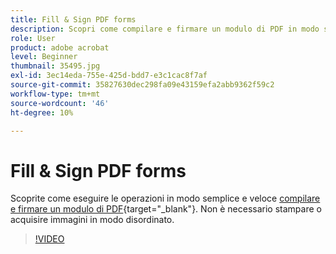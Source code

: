 ```yaml
---
title: Fill & Sign PDF forms
description: Scopri come compilare e firmare un modulo di PDF in modo semplice e veloce
role: User
product: adobe acrobat
level: Beginner
thumbnail: 35495.jpg
exl-id: 3ec14eda-755e-425d-bdd7-e3c1cac8f7af
source-git-commit: 35827630dec298fa09e43159efa2abb9362f59c2
workflow-type: tm+mt
source-wordcount: '46'
ht-degree: 10%

---
```


# Fill &amp; Sign PDF forms

Scoprite come eseguire le operazioni in modo semplice e veloce [compilare e firmare un modulo di PDF](https://www.adobe.com/it/acrobat/online/sign-pdf.html){target=&quot;_blank&quot;}. Non è necessario stampare o acquisire immagini in modo disordinato.

>[!VIDEO](https://video.tv.adobe.com/v/35495?hidetitle=true)

